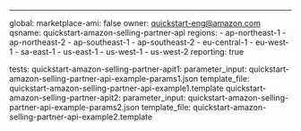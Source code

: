 
---
global:
  marketplace-ami: false
  owner: quickstart-eng@amazon.com
  qsname: quickstart-amazon-selling-partner-api
  regions:
    - ap-northeast-1
    - ap-northeast-2
    - ap-southeast-1
    - ap-southeast-2
    - eu-central-1
    - eu-west-1
    - sa-east-1
    - us-east-1
    - us-west-1
    - us-west-2
  reporting: true

tests:
  quickstart-amazon-selling-partner-apit1:
    parameter_input: quickstart-amazon-selling-partner-api-example-params1.json
    template_file: quickstart-amazon-selling-partner-api-example1.template
  quickstart-amazon-selling-partner-apit2:
    parameter_input: quickstart-amazon-selling-partner-api-example-params2.json
    template_file: quickstart-amazon-selling-partner-api-example2.template